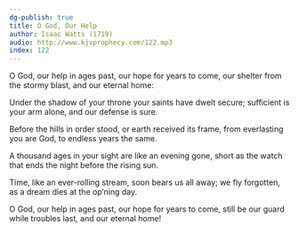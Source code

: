 ```yaml
---
dg-publish: true
title: O God, Our Help
author: Isaac Watts (1719)
audio: http://www.kjvprophecy.com/122.mp3
index: 122
---
```


O God, our help in ages past,
our hope for years to come,
our shelter from the stormy blast,
and our eternal home:

Under the shadow of your throne
your saints have dwelt secure;
sufficient is your arm alone,
and our defense is sure.

Before the hills in order stood,
or earth received its frame,
from everlasting you are God,
to endless years the same.

A thousand ages in your sight
are like an evening gone,
short as the watch that ends the night
before the rising sun.

Time, like an ever-rolling stream,
soon bears us all away;
we fly forgotten, as a dream
dies at the op’ning day.

O God, our help in ages past,
our hope for years to come,
still be our guard while troubles last,
and our eternal home!
